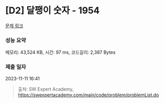 # [D2] 달팽이 숫자 - 1954 

[문제 링크](https://swexpertacademy.com/main/code/problem/problemDetail.do?contestProbId=AV5PobmqAPoDFAUq) 

### 성능 요약

메모리: 43,524 KB, 시간: 97 ms, 코드길이: 2,387 Bytes

### 제출 일자

2023-11-11 16:41



> 출처: SW Expert Academy, https://swexpertacademy.com/main/code/problem/problemList.do